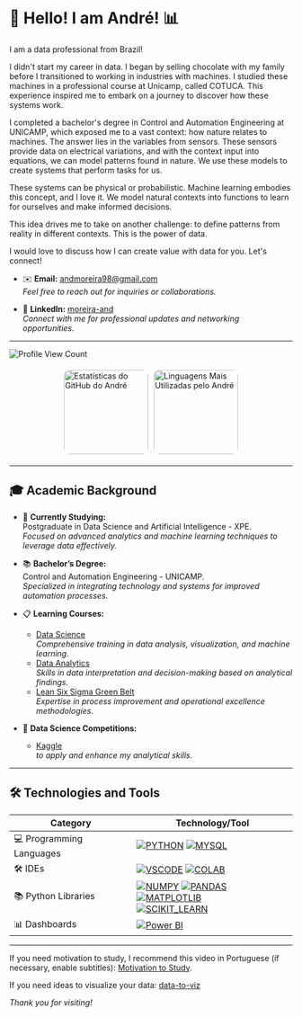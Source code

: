 # 👋 Hello! I am André! 📊

I am a data professional from Brazil!

I didn't start my career in data. I began by selling chocolate with my family before I transitioned to working in industries with machines. I studied these machines in a professional course at Unicamp, called COTUCA. This experience inspired me to embark on a journey to discover how these systems work. 

I completed a bachelor's degree in Control and Automation Engineering at UNICAMP, which exposed me to a vast context: how nature relates to machines. The answer lies in the variables from sensors. These sensors provide data on electrical variations, and with the context input into equations, we can model patterns found in nature. We use these models to create systems that perform tasks for us.

These systems can be physical or probabilistic. Machine learning embodies this concept, and I love it. We model natural contexts into functions to learn for ourselves and make informed decisions.

This idea drives me to take on another challenge: to define patterns from reality in different contexts. This is the power of data.

I would love to discuss how I can create value with data for you. Let's connect!

- ✉️ **Email:** [andmoreira98@gmail.com](mailto:andmoreira98@gmail.com)  
  *Feel free to reach out for inquiries or collaborations.*
  
- 🔗 **LinkedIn:** [moreira-and](https://www.linkedin.com/in/moreira-and)  
  *Connect with me for professional updates and networking opportunities.*

---

![Profile View Count](https://komarev.com/ghpvc/?username=moreira-and&theme=dracula)  

<div style="display: flex; justify-content: center; align-items: flex-start; margin: 20px 0;">
  <img src="https://github-readme-stats.vercel.app/api?username=moreira-and&show_icons=true&theme=dracula&rank_icon=github" alt="Estatísticas do GitHub do André" style="height: 150px; border-radius: 10px; margin-right: 10px;"/>
  <img src="https://github-readme-stats.vercel.app/api/top-langs/?username=moreira-and&theme=dracula" alt="Linguagens Mais Utilizadas pelo André" style="height: 150px; border-radius: 10px;"/>
</div>

---

## 🎓 Academic Background

- 🌱 **Currently Studying:**  
  Postgraduate in Data Science and Artificial Intelligence - XPE.  
  *Focused on advanced analytics and machine learning techniques to leverage data effectively.*

- 📚 **Bachelor’s Degree:**  
  Control and Automation Engineering - UNICAMP.  
  *Specialized in integrating technology and systems for improved automation processes.*

- 📋 **Learning Courses:**  
  - [Data Science](https://app.awari.com.br/certificado/84cc0992-22a9-427c-8f10-f52c2ec66342)  
    *Comprehensive training in data analysis, visualization, and machine learning.*  
  - [Data Analytics](https://app.awari.com.br/certificado/c3f7cac4-7994-4ca2-b0c8-87bb2e561275)  
    *Skills in data interpretation and decision-making based on analytical findings.*  
  - [Lean Six Sigma Green Belt](https://ead2.escolaedti.com.br/certificates/public?token=b5c7f837dedc708a1df72a3faf40bdf9)  
    *Expertise in process improvement and operational excellence methodologies.*
    
- 🦆 **Data Science Competitions:**  
  - [Kaggle](https://www.kaggle.com/andmoreira)  
    *to apply and enhance my analytical skills.*
---

## 🛠️ Technologies and Tools

| **Category**               | **Technology/Tool**                                                                                                                                           |
|-----------------------------|---------------------------------------------------------------------------------------------------------------------------------------------------------------------|
| 💻 Programming Languages     | [![PYTHON](https://img.shields.io/badge/Python-14354C?style=for-the-badge&logo=python&logoColor=white)](https://docs.python.org/3/) [![MYSQL](https://img.shields.io/badge/MySQL-00000F?style=for-the-badge&logo=mysql&logoColor=white)](https://dev.mysql.com/doc/)  |
| 🛠️ IDEs                      | [![VSCODE](https://img.shields.io/badge/Visual_Studio_Code-0078D4?style=for-the-badge&logo=visual%20studio%20code&logoColor=white)](https://code.visualstudio.com/Docs) [![COLAB](https://img.shields.io/badge/Colab-F9AB00?style=for-the-badge&logo=googlecolab&color=525252)](https://colab.research.google.com/)   |
| 📚 Python Libraries           | [![NUMPY](https://img.shields.io/badge/numpy-%23013243.svg?style=for-the-badge&logo=numpy&logoColor=white)](https://numpy.org/doc/) [![PANDAS](https://img.shields.io/badge/pandas-%23150458.svg?style=for-the-badge&logo=pandas&logoColor=white)](https://pandas.pydata.org/docs/) [![MATPLOTLIB](https://img.shields.io/badge/Matplotlib-%23ffffff.svg?style=for-the-badge&logo=Matplotlib&logoColor=black)](https://matplotlib.org/stable/index.html) <br> [![SCIKIT_LEARN](https://img.shields.io/badge/scikit--learn-%23F7931E.svg?style=for-the-badge&logo=scikit-learn&logoColor=white)](https://scikit-learn.org/stable/) |
| 📊 Dashboards               | [![Power BI](https://img.shields.io/badge/power_bi-F2C811?style=for-the-badge&logo=powerbi&logoColor=black)](https://learn.microsoft.com/pt-br/power-bi/) | 

---

If you need motivation to study, I recommend this video in Portuguese (if necessary, enable subtitles): [Motivation to Study](https://www.youtube.com/watch?v=TRPBY_lxJfE).

If you need ideas to visualize your data: [data-to-viz](https://www.data-to-viz.com/)

_*Thank you for visiting!*_
